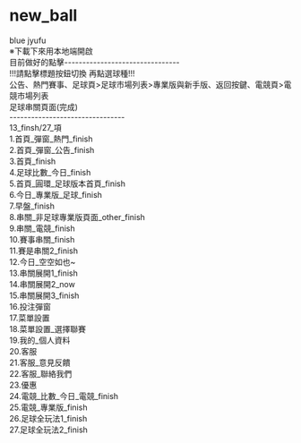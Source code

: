# new_ball
blue jyufu</br>
※下載下來用本地端開啟</br>
目前做好的點擊--------------------------------</br>
!!!請點擊標題按鈕切換 再點選球種!!!</br>
公告、熱門賽事、足球頁>足球市場列表>專業版與新手版、返回按鍵、電競頁>電競市場列表</br>
足球串關頁面(完成)</br>
--------------------------------</br>
13_finsh/27_項</br>
1.首頁_彈窗_熱門_finish</br>
2.首頁_彈窗_公告_finish</br>
3.首頁_finish</br>
4.足球比數_今日_finish</br>
5.首頁_圓環_足球版本首頁_finish</br>
6.今日_專業版_足球_finish</br>
7.早盤_finish</br>
8.串關_非足球專業版頁面_other_finish</br>
9.串關_電競_finish</br>
10.賽事串關_finish</br>
11.賽是串關2_finish</br>
12.今日_空空如也~</br>
13.串關展開1_finish</br>
14.串關展開2_now</br>
15.串關展開3_finish</br>
16.投注彈窗</br>
17.菜單設置</br>
18.菜單設置_選擇聯賽</br>
19.我的_個人資料</br>
20.客服</br>
21.客服_意見反饋</br>
22.客服_聯絡我們</br>
23.優惠</br>
24.電競_比數_今日_電競_finish</br>
25.電競_專業版_finish</br>
26.足球全玩法1_finish</br>
27.足球全玩法2_finish</br>
